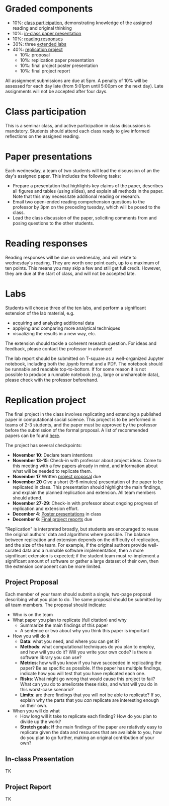 Graded components
================

- 10%: [class participation](#class-participation), demonstrating knowledge of the assigned reading and original thinking
- 10%: [in-class paper presentation](#paper-presentations)
- 10%: [reading responses](#reading-responses)
- 30%: three [extended labs](#labs)
- 40%: [replication project](#replication-project)
  - 10%: proposal
  - 10%: replication paper presentation
  - 10%: final project poster presentation
  - 10%: final project report

All assignment submissions are due at 5pm. A penalty of 10% will be assessed for each day late (from 5:01pm until 5:00pm on the next day). Late assignments will not be accepted after four days.

# Class participation

This is a seminar class, and active participation in class discussions is mandatory. Students should attend each class ready to give informed reflections on the assigned reading.

# Paper presentations

Each wednesday, a team of two students will lead the discussion of an the day's assigned paper. This includes the following tasks:
- Prepare a presentation that highlights key claims of the paper, describes all figures and tables (using slides), and explain all methods in the paper. Note that this may necessitate additional reading or research. 
- Email two open-ended reading comprehension questions to the professor by 3pm on the preceding tuesday, which will be posed to the class.
- Lead the class discussion of the paper, soliciting comments from and posing questions to the other students.

# Reading responses

Reading responses will be due on wednesday, and will relate to wednesday's reading. They are worth one point each, up to a maximum of ten points. This means you may skip a few and still get full credit. However, they are due at the start of class, and will not be accepted late.

# Labs

Students will choose three of the ten labs, and perform a significant extension of the lab material, e.g. 
- acquiring and analyzing additional data
- applying and comparing more analytical techniques
- visualizing the results in a new way, etc. 

The extension should tackle a coherent research question. For ideas and feedback, please contact the professor in advance!

The lab report should be submitted on T-square as a well-organized Jupyter notebook, including both the .ipynb format and a PDF. The notebook should be runnable and readable top-to-bottom. If for some reason it is not possible to produce a runnable notebook (e.g., large or unshareable data), please check with the professor beforehand.

# Replication project

The final project in the class involves replicating and extending a published paper in computational social science. This project is to be performed in teams of 2-3 students, and the paper must be approved by the professor before the submission of the formal proposal. A list of recommended papers can be found [here](https://docs.google.com/spreadsheets/d/1O9pofBgcqhAE7Oz9cw5XoSMu18jrR49e9O-I0xfu7OU/edit?usp=sharing).

The project has several checkpoints:

- **November 10**: Declare team intentions
- **November 13-15**: Check-in with professor about project ideas. Come to this meeting with a few papers already in mind, and information about what will be needed to replicate them.
- **November 17** Written [project proposal](#project-proposal) due
- **November 20** Give a short (5-6 minutes) presentation of the paper to be replicated in class. This presentation should highlight the main findings, and explain the planned replication and extension. All team members should attend.
- **November 27-29**: Check-in with professor about ongoing progress of replication and extension effort.
- **December 4**: [Poster presentations](#poster-presentation) in class
- **December 6**: [Final project reports](#project-report) due

"Replication" is interpreted broadly, but students are encouraged to reuse the original authors' data and algorithms where possible. The balance between replication and extension depends on the difficulty of replication, and the size of the team. For example, if the original authors provide well-curated data and a runnable software implementation, then a more significant extension is expected; if the student team must re-implement a significant amount of software or gather a large dataset of their own, then the extension component can be more limited.

## Project Proposal
Each member of your team should submit a single, two-page proposal describing what you plan to do. The same proposal should be submitted by all team members. The proposal should indicate:

- Who is on the team
- What paper you plan to replicate (full citation) and why
	- Summarize the main findings of this paper
	- A sentence or two about why you think this paper is important
- How you will do it
	- **Data**: what you need, and where you can get it?
	- **Methods**: what computational techniques do you plan to employ, and how will you do it? Will you write your own code? Is there a software library you can use?
	- **Metrics**: how will you know if you have succeeded in replicating the paper? Be as specific as possible. If the paper has multiple findings, indicate how you will test that you have replicated each one.
	- **Risks**: What might go wrong that would cause this project to fail? What can you do to ameliorate these risks, and what will you do in this worst-case scenario?
	- **Limits**: are there findings that you will not be able to replicate? If so, explain why the parts that you *can* replicate are interesting enough on their own.
- When you will do what
	- How long will it take to replicate each finding? How do you plan to divide up the work?
	- **Stretch goals**: **If** the main findings of the paper are relatively easy to replicate given the data and resources that are available to you, how do you plan to go further, making an original contribution of your own?
	
## In-class Presentation
TK

## Project Report
TK

